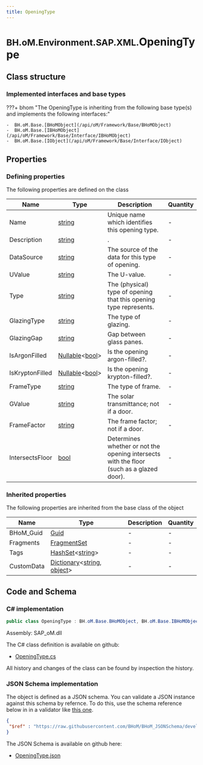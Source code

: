 ```yaml
---
title: OpeningType
---
```


# <small>BH.oM.Environment.SAP.XML.</small>**OpeningType**



## Class structure

### Implemented interfaces and base types

???+ bhom "The OpeningType is inheriting from the following base type(s) and implements the following interfaces:"

    -  BH.oM.Base.[BHoMObject](/api/oM/Framework/Base/BHoMObject)
    -  BH.oM.Base.[IBHoMObject](/api/oM/Framework/Base/Interface/IBHoMObject)
    -  BH.oM.Base.[IObject](/api/oM/Framework/Base/Interface/IObject)


## Properties



### Defining properties

The following properties are defined on the class

| Name             | Type             | Description      | Quantity         |
|------------------|------------------|------------------|------------------|
| Name | [string](https://learn.microsoft.com/en-us/dotnet/api/System.String?view=netstandard-2.0) | Unique name which identifies this opening type. | - |
| Description | [string](https://learn.microsoft.com/en-us/dotnet/api/System.String?view=netstandard-2.0) | . | - |
| DataSource | [string](https://learn.microsoft.com/en-us/dotnet/api/System.String?view=netstandard-2.0) | The source of the data for this type of opening. | - |
| UValue | [string](https://learn.microsoft.com/en-us/dotnet/api/System.String?view=netstandard-2.0) | The U-value. | - |
| Type | [string](https://learn.microsoft.com/en-us/dotnet/api/System.String?view=netstandard-2.0) | The (physical) type of opening that this opening type represents. | - |
| GlazingType | [string](https://learn.microsoft.com/en-us/dotnet/api/System.String?view=netstandard-2.0) | The type of glazing. | - |
| GlazingGap | [string](https://learn.microsoft.com/en-us/dotnet/api/System.String?view=netstandard-2.0) | Gap between glass panes. | - |
| IsArgonFilled | [Nullable](https://learn.microsoft.com/en-us/dotnet/api/System.Nullable-1?view=netstandard-2.0)&lt;[bool](https://learn.microsoft.com/en-us/dotnet/api/System.Boolean?view=netstandard-2.0)&gt; | Is the opening argon-filled?. | - |
| IsKryptonFilled | [Nullable](https://learn.microsoft.com/en-us/dotnet/api/System.Nullable-1?view=netstandard-2.0)&lt;[bool](https://learn.microsoft.com/en-us/dotnet/api/System.Boolean?view=netstandard-2.0)&gt; | Is the opening krypton-filled?. | - |
| FrameType | [string](https://learn.microsoft.com/en-us/dotnet/api/System.String?view=netstandard-2.0) | The type of frame. | - |
| GValue | [string](https://learn.microsoft.com/en-us/dotnet/api/System.String?view=netstandard-2.0) | The solar transmittance; not if a door. | - |
| FrameFactor | [string](https://learn.microsoft.com/en-us/dotnet/api/System.String?view=netstandard-2.0) | The frame factor; not if a door. | - |
| IntersectsFloor | [bool](https://learn.microsoft.com/en-us/dotnet/api/System.Boolean?view=netstandard-2.0) | Determines whether or not the opening intersects with the floor (such as a glazed door). | - |


### Inherited properties
The following properties are inherited from the base class of the object

| Name             | Type             | Description      | Quantity         |
|------------------|------------------|------------------|------------------|
| BHoM_Guid | [Guid](https://learn.microsoft.com/en-us/dotnet/api/System.Guid?view=netstandard-2.0) | - | - |
| Fragments | [FragmentSet](/api/oM/Framework/Base/FragmentSet) | - | - |
| Tags | [HashSet](https://learn.microsoft.com/en-us/dotnet/api/System.Collections.Generic.HashSet-1?view=netstandard-2.0)&lt;[string](https://learn.microsoft.com/en-us/dotnet/api/System.String?view=netstandard-2.0)&gt; | - | - |
| CustomData | [Dictionary](https://learn.microsoft.com/en-us/dotnet/api/System.Collections.Generic.Dictionary-2?view=netstandard-2.0)&lt;[string](https://learn.microsoft.com/en-us/dotnet/api/System.String?view=netstandard-2.0), [object](https://learn.microsoft.com/en-us/dotnet/api/System.Object?view=netstandard-2.0)&gt; | - | - |


## Code and Schema

### C# implementation

``` C# title="C#"
public class OpeningType : BH.oM.Base.BHoMObject, BH.oM.Base.IBHoMObject, BH.oM.Base.IObject
```

Assembly: SAP_oM.dll

The C# class definition is available on github:

- [OpeningType.cs](https://github.com/BHoM/SAP_Toolkit/blob/develop/SAP_oM/XML\OpeningType.cs)

All history and changes of the class can be found by inspection the history.
### JSON Schema implementation

The object is defined as a JSON schema. You can validate a JSON instance against this schema by refernce. To do this, use the schema reference below in in a validator like [this one](https://www.jsonschemavalidator.net/).

``` json title="JSON Schema"
{
 "$ref" : "https://raw.githubusercontent.com/BHoM/BHoM_JSONSchema/develop/SAP_oM/SAP/XML/OpeningType.json"
}
```

The JSON Schema is available on github here:

- [OpeningType.json](https://github.com/BHoM/BHoM_JSONSchema/blob/develop/SAP_oM/SAP/XML/OpeningType.json)
